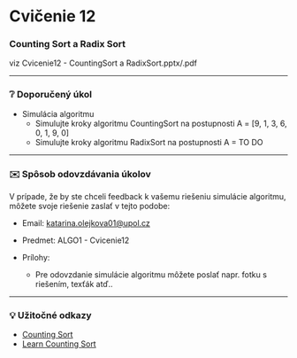 # Cvičenie 12
### Counting Sort a Radix Sort
viz Cvicenie12 - CountingSort a RadixSort.pptx/.pdf


---
### :grey_question: Doporučený úkol
- Simulácia algoritmu
  - Simulujte kroky algoritmu CountingSort na postupnosti A = [9, 1, 3, 6, 0, 1, 9, 0]
  - Simulujte kroky algoritmu RadixSort na postupnosti A = TO DO


---
### :envelope: Spôsob odovzdávania úkolov
V prípade, že by ste chceli feedback k vašemu riešeniu simulácie algoritmu, môžete svoje riešenie zaslať v tejto podobe:

- Email: katarina.olejkova01@upol.cz
- Predmet: ALGO1 - Cvicenie12

- Prílohy:
  - Pre odovzdanie simulácie algoritmu môžete poslať napr. fotku s riešením, texťák atď..

---
### :bulb: Užitočné odkazy
- [Counting Sort](https://www.geeksforgeeks.org/counting-sort/)
- [Learn Counting Sort](https://www.youtube.com/watch?v=OKd534EWcdk)
